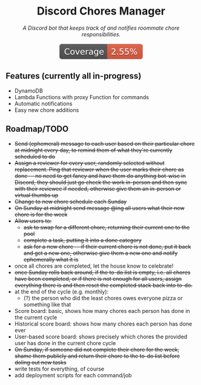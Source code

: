 <h1 align='center'>
  Discord Chores Manager <br/>
</h1>

<p align='center'>
  <i>A Discord bot that keeps track of and notifies roommate chore responsibilities.</i> 
  </br></br>
  <a href='https://github.com/moromis/chores-bot/actions/workflows/test.yaml'>
    <img src='cov-badge.svg'>
  </a>
</p>

## Features (currently all in-progress)
- DynamoDB
- Lambda Functions with proxy Function for commands
- Automatic notifications
- Easy new chore additions

## Roadmap/TODO
- ~~Send (ephemeral) message to each user based on their particular chore at midnight every day, to remind them of what they're currently scheduled to do~~
- ~~Assign a reviewer for every user, randomly selected without replacement. Ping that reviewer when the user marks their chore as done -- no need to get fancy and have them do anything bot-wise in Discord, they should just go check the work in-person and then sync with their reviewee if needed, otherwise give them an in-person or virtual thumbs up~~
- ~~Change to new chore schedule each Sunday~~
- ~~On Sunday at midnight send message @ing all users what their new chore is for the week~~
- ~~Allow users to:~~
  - ~~ask to swap for a different chore, returning their current one to the pool~~
  - ~~complete a task, putting it into a done category~~
  - ~~ask for a new chore -- if their current chore is not done, put it back and get a new one, otherwise give them a new one and notify ephemerally what it is~~
- once all chores are completed, let the house know to celebrate!
- ~~once Sunday rolls back around, if the to-do list is empty, i.e. all chores have been completed, or if there is not enough for all users, assign everything there is and then reset the completed stack back into to-do.~~
- at the end of the cycle (e.g. monthly):
  - (?) the person who did the least chores owes everyone pizza or something like that
- Score board: basic, shows how many chores each person has done in the current cycle
- Historical score board: shows how many chores each person has done ever
- User-based score board: shows precisely which chores the provided user has done in the current chore cycle
- ~~On Sunday, if someone did not complete their chore for the week, shame them publicly and return their chore to the to-do list before doling out new tasks~~
- write tests for everything, of course
- add deployment scripts for each command/job
